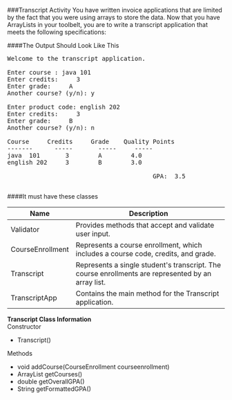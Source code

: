 ###Transcript Activity
You have written invoice applications that are limited by the fact that you were using arrays to store the data. Now that you have ArrayLists in your toolbelt, you are to write a transcript application that meets the following specifications:

####The Output Should Look Like This
<pre>
Welcome to the transcript application.

Enter course : java 101
Enter credits:     3
Enter grade:     A
Another course? (y/n): y

Enter product code: english 202
Enter credits:     3
Enter grade:     B
Another course? (y/n): n

Course     Credits     Grade    Quality Points
-------      -----       -----     -----
java  101       3        A        4.0
english 202     3        B        3.0

                                        GPA:  3.5

</pre>

####It must have these classes

Name|Description
---|---
Validator|Provides methods that accept and validate user input.
CourseEnrollment|Represents a course enrollment, which includes a course code, credits, and grade.
Transcript|Represents a single student's transcript. The course enrollments are represented by an array list.
TranscriptApp|Contains the main method for the Transcript application.

**Transcript Class Information**<br/>
Constructor<br/>
* Transcript()

Methods<br/>
* void addCourse(CourseEnrollment courseenrollment)
* ArrayList getCourses()
* double getOverallGPA()
* String getFormattedGPA()